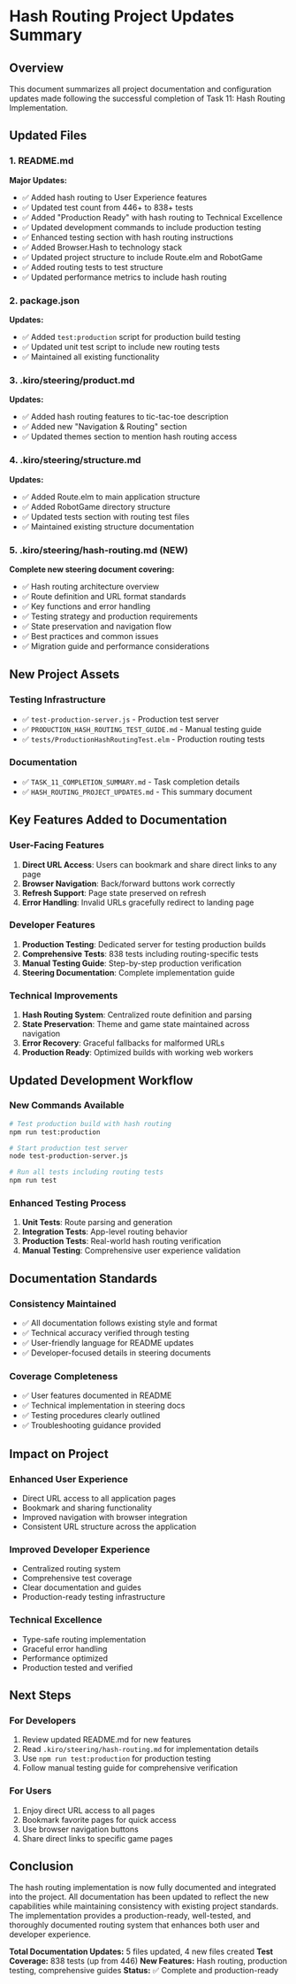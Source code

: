 # Hash Routing Project Updates Summary

## Overview

This document summarizes all project documentation and configuration updates made following the successful completion of Task 11: Hash Routing Implementation.

## Updated Files

### 1. README.md
**Major Updates:**
- ✅ Added hash routing to User Experience features
- ✅ Updated test count from 446+ to 838+ tests
- ✅ Added "Production Ready" with hash routing to Technical Excellence
- ✅ Updated development commands to include production testing
- ✅ Enhanced testing section with hash routing instructions
- ✅ Added Browser.Hash to technology stack
- ✅ Updated project structure to include Route.elm and RobotGame
- ✅ Added routing tests to test structure
- ✅ Updated performance metrics to include hash routing

### 2. package.json
**Updates:**
- ✅ Added `test:production` script for production build testing
- ✅ Updated unit test script to include new routing tests
- ✅ Maintained all existing functionality

### 3. .kiro/steering/product.md
**Updates:**
- ✅ Added hash routing features to tic-tac-toe description
- ✅ Added new "Navigation & Routing" section
- ✅ Updated themes section to mention hash routing access

### 4. .kiro/steering/structure.md
**Updates:**
- ✅ Added Route.elm to main application structure
- ✅ Added RobotGame directory structure
- ✅ Updated tests section with routing test files
- ✅ Maintained existing structure documentation

### 5. .kiro/steering/hash-routing.md (NEW)
**Complete new steering document covering:**
- ✅ Hash routing architecture overview
- ✅ Route definition and URL format standards
- ✅ Key functions and error handling
- ✅ Testing strategy and production requirements
- ✅ State preservation and navigation flow
- ✅ Best practices and common issues
- ✅ Migration guide and performance considerations

## New Project Assets

### Testing Infrastructure
- ✅ `test-production-server.js` - Production test server
- ✅ `PRODUCTION_HASH_ROUTING_TEST_GUIDE.md` - Manual testing guide
- ✅ `tests/ProductionHashRoutingTest.elm` - Production routing tests

### Documentation
- ✅ `TASK_11_COMPLETION_SUMMARY.md` - Task completion details
- ✅ `HASH_ROUTING_PROJECT_UPDATES.md` - This summary document

## Key Features Added to Documentation

### User-Facing Features
1. **Direct URL Access**: Users can bookmark and share direct links to any page
2. **Browser Navigation**: Back/forward buttons work correctly
3. **Refresh Support**: Page state preserved on refresh
4. **Error Handling**: Invalid URLs gracefully redirect to landing page

### Developer Features
1. **Production Testing**: Dedicated server for testing production builds
2. **Comprehensive Tests**: 838 tests including routing-specific tests
3. **Manual Testing Guide**: Step-by-step production verification
4. **Steering Documentation**: Complete implementation guide

### Technical Improvements
1. **Hash Routing System**: Centralized route definition and parsing
2. **State Preservation**: Theme and game state maintained across navigation
3. **Error Recovery**: Graceful fallbacks for malformed URLs
4. **Production Ready**: Optimized builds with working web workers

## Updated Development Workflow

### New Commands Available
```bash
# Test production build with hash routing
npm run test:production

# Start production test server
node test-production-server.js

# Run all tests including routing tests
npm run test
```

### Enhanced Testing Process
1. **Unit Tests**: Route parsing and generation
2. **Integration Tests**: App-level routing behavior
3. **Production Tests**: Real-world hash routing verification
4. **Manual Testing**: Comprehensive user experience validation

## Documentation Standards

### Consistency Maintained
- ✅ All documentation follows existing style and format
- ✅ Technical accuracy verified through testing
- ✅ User-friendly language for README updates
- ✅ Developer-focused details in steering documents

### Coverage Completeness
- ✅ User features documented in README
- ✅ Technical implementation in steering docs
- ✅ Testing procedures clearly outlined
- ✅ Troubleshooting guidance provided

## Impact on Project

### Enhanced User Experience
- Direct URL access to all application pages
- Bookmark and sharing functionality
- Improved navigation with browser integration
- Consistent URL structure across the application

### Improved Developer Experience
- Centralized routing system
- Comprehensive test coverage
- Clear documentation and guides
- Production-ready testing infrastructure

### Technical Excellence
- Type-safe routing implementation
- Graceful error handling
- Performance optimized
- Production tested and verified

## Next Steps

### For Developers
1. Review updated README.md for new features
2. Read `.kiro/steering/hash-routing.md` for implementation details
3. Use `npm run test:production` for production testing
4. Follow manual testing guide for comprehensive verification

### For Users
1. Enjoy direct URL access to all pages
2. Bookmark favorite pages for quick access
3. Use browser navigation buttons
4. Share direct links to specific game pages

## Conclusion

The hash routing implementation is now fully documented and integrated into the project. All documentation has been updated to reflect the new capabilities while maintaining consistency with existing project standards. The implementation provides a production-ready, well-tested, and thoroughly documented routing system that enhances both user and developer experience.

**Total Documentation Updates:** 5 files updated, 4 new files created
**Test Coverage:** 838 tests (up from 446)
**New Features:** Hash routing, production testing, comprehensive guides
**Status:** ✅ Complete and production-ready